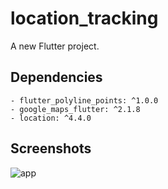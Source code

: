 # location_tracking

A new Flutter project.

## Dependencies

    - flutter_polyline_points: ^1.0.0
    - google_maps_flutter: ^2.1.8
    - location: ^4.4.0

## Screenshots

![app](https://media1.giphy.com/media/IBfmas1mfmkZVU9YlC/giphy.gif?cid=790b76118cb4992c73313ea0e248d7c1bc04d21ba0c1216b&rid=giphy.gif&ct=g)
